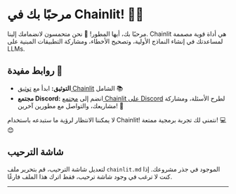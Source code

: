 <!--
CO_OP_TRANSLATOR_METADATA:
{
  "original_hash": "c49526c7abc56b0b5f1e835c1739f18e",
  "translation_date": "2025-09-24T13:42:14+00:00",
  "source_file": "Module08/chainlit.md",
  "language_code": "ar"
}
-->
# مرحبًا بك في Chainlit! 🚀🤖

مرحبًا بك، أيها المطور! 👋 نحن متحمسون لانضمامك إلينا. Chainlit هي أداة قوية مصممة لمساعدتك في إنشاء النماذج الأولية، وتصحيح الأخطاء، ومشاركة التطبيقات المبنية على LLMs.

## روابط مفيدة 🔗

- **التوثيق:** ابدأ مع [توثيق Chainlit](https://docs.chainlit.io) الشامل 📚
- **مجتمع Discord:** انضم إلى [مجتمع Chainlit على Discord](https://discord.gg/k73SQ3FyUh) لطرح الأسئلة، ومشاركة مشاريعك، والتواصل مع مطورين آخرين! 💬

لا يمكننا الانتظار لرؤية ما ستبدعه باستخدام Chainlit! نتمنى لك تجربة برمجية ممتعة! 💻😊

## شاشة الترحيب

لتعديل شاشة الترحيب، قم بتحرير ملف `chainlit.md` الموجود في جذر مشروعك. إذا كنت لا ترغب في وجود شاشة ترحيب، فقط اترك هذا الملف فارغًا.

---


